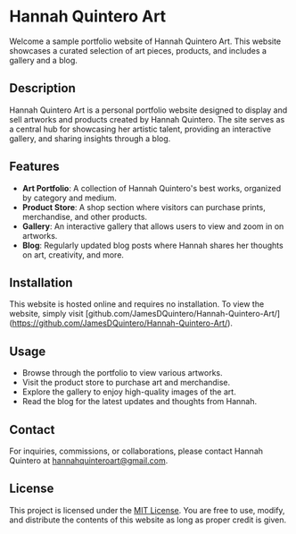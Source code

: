 # Hannah Quintero Art

Welcome a sample portfolio website of Hannah Quintero Art. This website showcases a curated selection of art pieces, products, and includes a gallery and a blog.

## Description

Hannah Quintero Art is a personal portfolio website designed to display and sell artworks and products created by Hannah Quintero. The site serves as a central hub for showcasing her artistic talent, providing an interactive gallery, and sharing insights through a blog.

## Features

- **Art Portfolio**: A collection of Hannah Quintero's best works, organized by category and medium.
- **Product Store**: A shop section where visitors can purchase prints, merchandise, and other products.
- **Gallery**: An interactive gallery that allows users to view and zoom in on artworks.
- **Blog**: Regularly updated blog posts where Hannah shares her thoughts on art, creativity, and more.

## Installation

This website is hosted online and requires no installation. To view the website, simply visit [github.com/JamesDQuintero/Hannah-Quintero-Art/] (https://github.com/JamesDQuintero/Hannah-Quintero-Art/).
## Usage

- Browse through the portfolio to view various artworks.
- Visit the product store to purchase art and merchandise.
- Explore the gallery to enjoy high-quality images of the art.
- Read the blog for the latest updates and thoughts from Hannah.

## Contact

For inquiries, commissions, or collaborations, please contact Hannah Quintero at [hannahquinteroart@gmail.com](mailto:hannahquinteroart@gmail.com).

## License

This project is licensed under the [MIT License](https://opensource.org/licenses/MIT). You are free to use, modify, and distribute the contents of this website as long as proper credit is given.


